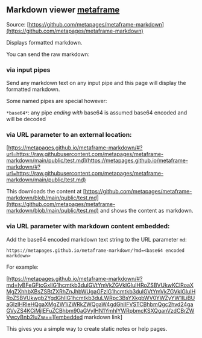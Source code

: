 ## Markdown viewer [metaframe](https://metapages.org/)

Source: [https://github.com/metapages/metaframe-markdown](https://github.com/metapages/metaframe-markdown)

Displays formatted markdown.

You can send the raw markdown:

### via input pipes

Send any markdown text on any input pipe and this page will display the formatted markdown.

Some named pipes are special however:

`*base64*`: any pipe *ending with* base64 is assumed base64 encoded and will be decoded

### via URL parameter to an external location:

[https://metapages.github.io/metaframe-markdown/#?url=https://raw.githubusercontent.com/metapages/metaframe-markdown/main/public/test.md](https://metapages.github.io/metaframe-markdown/#?url=https://raw.githubusercontent.com/metapages/metaframe-markdown/main/public/test.md)

This downloads the content at [https://github.com/metapages/metaframe-markdown/blob/main/public/test.md](https://github.com/metapages/metaframe-markdown/blob/main/public/test.md) and shows the content as markdown.

### via URL parameter with markdown content embedded:

Add the base64 encoded markdown text string to the URL parameter `md`:

	https://metapages.github.io/metaframe-markdown/?md=<base64 encoded markdown>

For example:

[embedded markdown link]: https://metapages.github.io/metaframe-markdown/#?md=IyBFeGFtcGxlIG1hcmtkb3duIGVtYmVkZGVkIGluIHRoZSBVUkwKClRoaXMgZXhhbXBsZSBtZXRhZnJhbWUgaGFzIG1hcmtkb3duIGVtYmVkZGVkIGluIHRoZSBVUkwgb2YgdGhlIG1hcmtkb3duLWRpc3BsYXkgbWV0YWZyYW1lLiBUaGlzIHRleHQgaXMgZW1iZWRkZWQgaW4gdGhlIFVSTCBhbmQgc2hvd24gaGVyZS4KCiMjIEFuZCBhbm90aGVyIHN1YmhlYWRpbmcKSXQganVzdCBrZWVwcyBnb2luZw==

[https://metapages.github.io/metaframe-markdown/#?md=IyBFeGFtcGxlIG1hcmtkb3duIGVtYmVkZGVkIGluIHRoZSBVUkwKClRoaXMgZXhhbXBsZSBtZXRhZnJhbWUgaGFzIG1hcmtkb3duIGVtYmVkZGVkIGluIHRoZSBVUkwgb2YgdGhlIG1hcmtkb3duLWRpc3BsYXkgbWV0YWZyYW1lLiBUaGlzIHRleHQgaXMgZW1iZWRkZWQgaW4gdGhlIFVSTCBhbmQgc2hvd24gaGVyZS4KCiMjIEFuZCBhbm90aGVyIHN1YmhlYWRpbmcKSXQganVzdCBrZWVwcyBnb2luZw==][embedded markdown link]

This gives you a simple way to create static notes or help pages.

